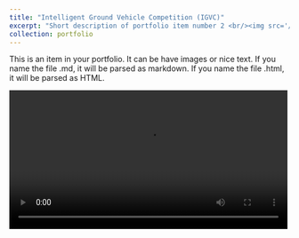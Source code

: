 ```yaml
---
title: "Intelligent Ground Vehicle Competition (IGVC)"
excerpt: "Short description of portfolio item number 2 <br/><img src='/images/500x300.png'>"
collection: portfolio
---
```


This is an item in your portfolio. It can be have images or nice text. If you name the file .md, it will be parsed as markdown. If you name the file .html, it will be parsed as HTML. 


<video id="igvcVideo" src="/images/Portfolio/IGVC.mp4" controls width="500"></video>

<script>
  const video = document.getElementById('igvcVideo');
  video.addEventListener('loadedmetadata', () => {
    video.playbackRate = 2.0; // Set the default playback speed to 2x
  });
</script>
